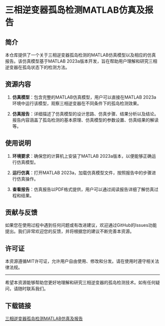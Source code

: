 # 三相逆变器孤岛检测MATLAB仿真及报告

## 简介

本仓库提供了一个关于三相逆变器孤岛检测的MATLAB仿真模型以及相应的仿真报告。该仿真模型基于MATLAB 2023a版本开发，旨在帮助用户理解和研究三相逆变器在孤岛状态下的检测方法。

## 资源内容

1. **仿真模型**：包含完整的MATLAB仿真模型，用户可以直接在MATLAB 2023a环境中运行该模型，观察三相逆变器在不同条件下的孤岛检测效果。

2. **仿真报告**：详细描述了仿真模型的设计思路、仿真步骤、结果分析以及结论。报告内容涵盖了孤岛检测的基本原理、仿真模型的参数设置、仿真结果的解读等。

## 使用说明

1. **环境要求**：确保您的计算机上安装了MATLAB 2023a版本，以便能够正确运行仿真模型。

2. **运行仿真**：打开MATLAB 2023a，加载仿真模型文件，按照报告中的步骤进行仿真操作。

3. **查看报告**：仿真报告以PDF格式提供，用户可以通过阅读报告详细了解仿真过程和结果。

## 贡献与反馈

如果您在使用过程中遇到任何问题或有改进建议，欢迎通过GitHub的Issues功能提出。我们非常欢迎您的反馈，并将根据您的建议不断完善本资源。

## 许可证

本资源遵循MIT许可证，允许用户自由使用、修改和分发。请在使用时遵守相关法律法规。

---

希望本资源能够帮助您更好地理解和研究三相逆变器的孤岛检测技术。如有任何疑问，请随时联系我们。

## 下载链接

[三相逆变器孤岛检测MATLAB仿真及报告](https://pan.quark.cn/s/206abbaa6a55)